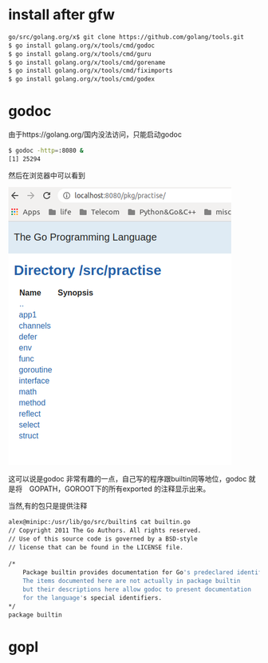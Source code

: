 # install after gfw
```bash
go/src/golang.org/x$ git clone https://github.com/golang/tools.git
$ go install golang.org/x/tools/cmd/godoc
$ go install golang.org/x/tools/cmd/guru
$ go install golang.org/x/tools/cmd/gorename
$ go install golang.org/x/tools/cmd/fiximports
$ go install golang.org/x/tools/cmd/godex
```

# godoc
由于https://golang.org/国内没法访问，只能启动godoc

```bash
$ godoc -http=:8080 &
[1] 25294
```
然后在浏览器中可以看到

![godoc in browser](images/godoc_http.png)

这可以说是godoc 非常有趣的一点，自己写的程序跟builtin同等地位，godoc 就是将　GOPATH，GOROOT下的所有exported 的注释显示出来。

当然,有的包只是提供注释
```bash
alex@minipc:/usr/lib/go/src/builtin$ cat builtin.go 
// Copyright 2011 The Go Authors. All rights reserved.
// Use of this source code is governed by a BSD-style
// license that can be found in the LICENSE file.

/*
	Package builtin provides documentation for Go's predeclared identifiers.
	The items documented here are not actually in package builtin
	but their descriptions here allow godoc to present documentation
	for the language's special identifiers.
*/
package builtin
```
# gopl
